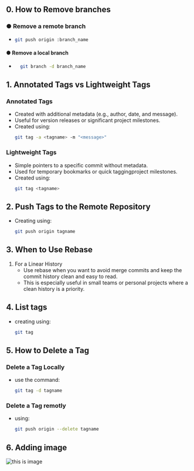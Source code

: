 ## 0. How to Remove branches
###  ● Remove a remote branch
-   ```bash
    git push origin :branch_name
#### ● Remove a local branch
- ```bash
    git branch -d branch_name

## 1. Annotated Tags vs Lightweight Tags

### Annotated Tags
- Created with additional metadata (e.g., author, date, and message).
- Useful for version releases or significant project milestones.
- Created using:
  ```bash
  git tag -a <tagname> -m "<message>"

### Lightweight Tags
- Simple pointers to a specific commit without metadata.
- Used for temporary bookmarks or quick taggingproject milestones.
- Created using:
  ```bash
  git tag <tagname>

## 2. Push Tags to the Remote Repository
- Creating using:
    ```bash
    git push origin tagname

## 3. When to Use Rebase
1. For a Linear History
   - Use rebase when you want to avoid merge commits and keep the commit history clean and easy to read.
   - This is especially useful in small teams or personal projects where a clean history is a priority.

## 4. List tags
- creating using:
  ```bash
  git tag

## 5. How to Delete a Tag
### Delete a Tag Locally
- use the command:
    ```bash
    git tag -d tagname
### Delete a Tag remotly
- using:
  ```bash
  git push origin --delete tagname
  
## 6. Adding image
![this is image](https://gratisography.com/wp-content/uploads/2024/10/gratisography-cool-cat-800x525.jpg)

